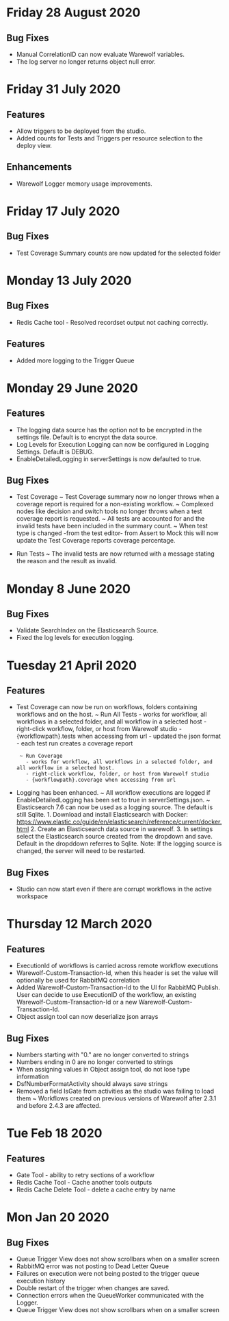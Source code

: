 Friday 28 August 2020
======================
Bug Fixes
---------
- Manual CorrelationID can now evaluate Warewolf variables.
- The log server no longer returns object null error.

Friday 31 July 2020
======================
Features
---------
- Allow triggers to be deployed from the studio.
- Added counts for Tests and Triggers per resource selection to the deploy view.

Enhancements
---------
- Warewolf Logger memory usage improvements.

Friday 17 July 2020
======================
Bug Fixes
---------
- Test Coverage Summary counts are now updated for the selected folder

Monday 13 July 2020
======================
Bug Fixes
---------
- Redis Cache tool - Resolved recordset output not caching correctly.

Features
--------
- Added more logging to the Trigger Queue

Monday 29 June 2020
======================
Features
--------
- The logging data source has the option not to be encrypted in the settings file. Default is to encrypt the data source.
- Log Levels for Execution Logging can now be configured in Logging Settings. Default is DEBUG.
- EnableDetailedLogging in serverSettings is now defaulted to true.

Bug Fixes
---------
- Test Coverage
  ~ Test Coverage summary now no longer throws when a coverage report is required for a non-existing workflow.
  ~ Complexed nodes like decision and switch tools no longer throws when a test coverage report is requested.
  ~ All tests are accounted for and the invalid tests have been included in the summary count.
  ~ When test type is changed -from the test editor- from Assert to Mock this will now update the Test Coverage reports coverage percentage.

- Run Tests
  ~ The invalid tests are now returned with a message stating the reason and the result as invalid.


Monday 8 June 2020
======================
Bug Fixes
---------
- Validate SearchIndex on the Elasticsearch Source.
- Fixed the log levels for execution logging.


Tuesday 21 April 2020
======================
Features
--------
- Test Coverage can now be run on workflows, folders containing workflows and on the host. 
	~ Run All Tests 
          - works for workflow, all workflows in a selected folder, and all workflow in a selected host
          - right-click workflow, folder, or host from Warewolf studio
          - {workflowpath}.tests when accessing from url
          - updated the json format
          - each test run creates a coverage report

       ~ Run Coverage
         - works for workflow, all workflows in a selected folder, and all workflow in a selected host.
         - right-click workflow, folder, or host from Warewolf studio
         - {workflowpath}.coverage when accessing from url

- Logging has been enhanced. 
	~ All workflow executions are logged if EnableDetailedLogging has been set to true in serverSettings.json.
	~ Elasticsearch 7.6 can now be used as a logging source. The default is still Sqlite. 
		1. Download and install Elasticsearch with Docker: https://www.elastic.co/guide/en/elasticsearch/reference/current/docker.html
		2. Create an Elasticsearch data source in warewolf.
	  	3. In settings select the Elasticsearch source created from the dropdown and save. Default in the dropddown referres to Sqlite.
	  Note: If the logging source is changed, the server will need to be restarted.

Bug Fixes
---------
- Studio can now start even if there are corrupt workflows in the active workspace


Thursday 12 March 2020
======================

Features
--------
- ExecutionId of workflows is carried across remote workflow executions
- Warewolf-Custom-Transaction-Id, when this header is set the value will optionally be used for RabbitMQ correlation
- Added Warewolf-Custom-Transaction-Id to the UI for RabbitMQ Publish. User can decide to use ExecutionID of the workflow, an existing Warewolf-Custom-Transaction-Id or a new Warewolf-Custom-Transaction-Id.
- Object assign tool can now deserialize json arrays

Bug Fixes
---------
- Numbers starting with "0." are no longer converted to strings
- Numbers ending in 0 are no longer converted to strings
- When assigning values in Object assign tool, do not lose type information
- DsfNumberFormatActivity should always save strings
- Removed a field IsGate from activities as the studio was failing to load them
	~ Workflows created on previous versions of Warewolf after 2.3.1 and before 2.4.3 are affected.


Tue Feb 18 2020
===============

Features
--------
- Gate Tool - ability to retry sections of a workflow
- Redis Cache Tool - Cache another tools outputs
- Redis Cache Delete Tool -  delete a cache entry by name

Mon Jan 20 2020
===============

Bug Fixes
---------
- Queue Trigger View does not show scrollbars when on a smaller screen
- RabbitMQ error was not posting to Dead Letter Queue
- Failures on execution were not being posted to the trigger queue execution history
- Double restart of the trigger when changes are saved.
- Connection errors when the QueueWorker communicated with the Logger.
- Queue Trigger View does not show scrollbars when on a smaller screen

